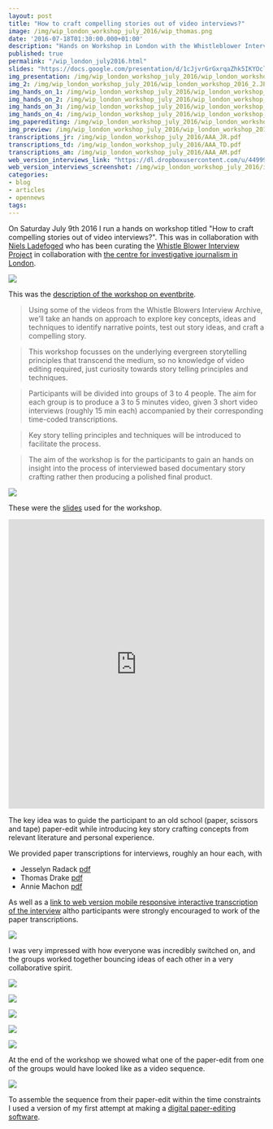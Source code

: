 ```yaml
---
layout: post
title: "How to craft compelling stories out of video interviews?"
image: /img/wip_london_workshop_july_2016/wip_thomas.png
date: '2016-07-18T01:30:00.000+01:00'
description: "Hands on Workshop in London with the Whistleblower Interview Archive"
published: true
permalink: "/wip_london_july2016.html"
slides: "https://docs.google.com/presentation/d/1cJjvrGrGxrqaZhk5IKYOcld82PulGE9iF_LjQVL-zes/edit?usp=sharing"
img_presentation: /img/wip_london_workshop_july_2016/wip_london_workshop_2016_presentation.JPG
img_2: /img/wip_london_workshop_july_2016/wip_london_workshop_2016_2.JPG
img_hands_on_1: /img/wip_london_workshop_july_2016/wip_london_workshop_2016_hands_on_1.JPG
img_hands_on_2: /img/wip_london_workshop_july_2016/wip_london_workshop_2016_hands_on_2.JPG
img_hands_on_3: /img/wip_london_workshop_july_2016/wip_london_workshop_2016_hands_on_3.JPG
img_hands_on_4: /img/wip_london_workshop_july_2016/wip_london_workshop_2016_hands_on_4.JPG
img_paperediting: /img/wip_london_workshop_july_2016/wip_london_workshop_paperediting.JPG
img_preview: /img/wip_london_workshop_july_2016/wip_london_workshop_2016_preview.JPG
transcriptions_jr: /img/wip_london_workshop_july_2016/AAA_JR.pdf
transcriptions_td: /img/wip_london_workshop_july_2016/AAA_TD.pdf
transcriptions_am: /img/wip_london_workshop_july_2016/AAA_AM.pdf
web_version_interviews_link: "https://dl.dropboxusercontent.com/u/449999/WIP_Workshop/frontEnd/index.html#transcriptions"
web_version_interviews_screenshot: /img/wip_london_workshop_july_2016/interactive_transcript_jr.png
categories:
- blog
- articles
- opennews
tags:
---
```


<!-- ![](/img/wip_london_workshop_july_2016/) -->

On Saturday July 9th 2016 I run a hands on workshop titled "How to craft compelling stories out of video interviews?". This was in collaboration with [Niels Ladefoged](https://twitter.com/insofar_media) who has been curating the [Whistle Blower Interview Project](https://vimeo.com/whistleblowers) in collaboration with [the centre for investigative journalism in London](http://www.tcij.org/whistleblowers/whistleblower-interview-project).

![]({{page.img_2}})



This was the [description of the workshop on eventbrite](https://www.eventbrite.com/e/how-to-craft-compelling-stories-out-of-video-interviews-hands-on-workshop-tickets-25940608057#).

>Using some of the videos from the Whistle Blowers Interview Archive, we’ll take an hands on approach to explore key concepts, ideas and techniques to identify narrative points, test out story ideas, and craft a compelling story.

>This workshop focusses on the underlying evergreen storytelling principles that transcend the medium, so no knowledge of video editing required, just curiosity towards story telling principles and techniques.

>Participants will be divided into groups of 3 to 4 people. The aim for each group is to produce a 3 to 5 minutes video, given 3 short video interviews (roughly 15 min each) accompanied by their corresponding time-coded transcriptions.

>Key story telling principles and techniques will be introduced to facilitate the process.

>The aim of the workshop is for the participants to gain an hands on insight into the process of interviewed based documentary story crafting rather then producing a polished final product.


![]({{page.img_presentation}})


These were the [slides]({{page.slides}}) used for the workshop.


<iframe src="https://docs.google.com/presentation/d/1cJjvrGrGxrqaZhk5IKYOcld82PulGE9iF_LjQVL-zes/embed?start=false&loop=false&delayms=3000" frameborder="0" width="100%" height="569" allowfullscreen="true" mozallowfullscreen="true" webkitallowfullscreen="true"></iframe>

The key idea was to guide the participant to an old school (paper, scissors and tape) paper-edit while introducing key story crafting concepts from relevant literature and personal experience.  

We provided paper transcriptions for interviews, roughly an hour each, with

-  Jesselyn Radack [pdf]({{page.transcriptions_jr}})
- Thomas Drake [pdf]({{page.transcriptions_td}})
- Annie Machon [pdf]({{page.transcriptions_am}})


As well as a [link to web version mobile responsive interactive transcription of the interview]({{page.web_version_interviews_link}}) altho participants were strongly encouraged to work of the paper transcriptions.

![]({{page.web_version_interviews_screenshot}})

I was very impressed with how everyone was incredibly switched on, and the groups worked together bouncing ideas of each other in a very collaborative spirit.

![]({{page.img_hands_on_1}})

![]({{page.img_hands_on_2}})

![]({{page.img_hands_on_3}})

![]({{page.img_hands_on_4}})

![]({{page.img_paperediting}})

At the end of the workshop we showed what one of the paper-edit from one of the groups would have looked like as a video sequence.

![]({{page.img_preview}})

To assemble the sequence from their paper-edit within the time constraints I used a version of my first attempt at making a [digital paper-editing software](/autoEdit.html).
